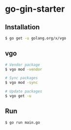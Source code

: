# go-gin-starter


## Installation

```bash
$ go get -u golang.org/x/vgo
```

## vgo

```bash
# Vendor package
$ vgo mod -vendor

# Sync packages
$ vgo mod -sync

# Update packages
$ vgo get -u
```

## Run

```bash
$ go run main.go
```
